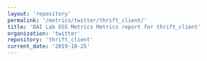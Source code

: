 ```yaml
---
layout: 'repository'
permalink: '/metrics/twitter/thrift_client/'
title: 'DAI Lab OSS Metrics Metrics report for thrift_client'
organization: 'twitter'
repository: 'thrift_client'
current_date: '2019-10-25'
---
```


